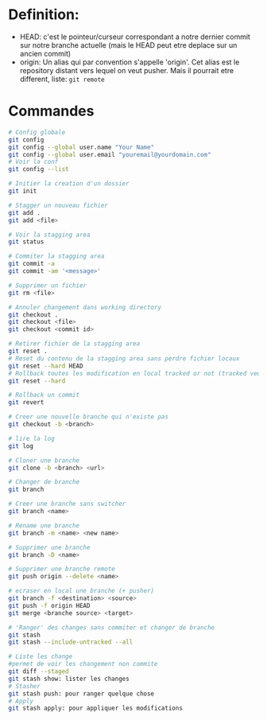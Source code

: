 # Definition:
- HEAD: c'est le pointeur/curseur correspondant a notre dernier commit sur notre branche actuelle (mais le HEAD peut etre deplace sur un ancien commit)
- origin: Un alias qui par convention s'appelle 'origin'. Cet alias est le repository distant vers lequel on veut pusher. Mais il pourrait etre different, liste: `git remote`

# Commandes
``` bash
# Config globale
git config
git config --global user.name "Your Name"
git config --global user.email "youremail@yourdomain.com"
# Voir la conf
git config --list

# Initier la creation d'un dossier
git init

# Stagger un nouveau fichier
git add .
git add <file>

# Voir la stagging area
git status

# Commiter la stagging area 
git commit -a
git commit -am '<message>'

# Supprimer un fichier
git rm <file>

# Annuler changement dans working directory
git checkout .
git checkout <file>
git checkout <commit id>

# Retirer fichier de la stagging area
git reset .
# Reset du contenu de la stagging area sans perdre fichier locaux
git reset --hard HEAD
# Rollback toutes les modification en local tracked or not (tracked veux dire dans la stagging)
git reset --hard

# Rollback un commit
git revert

# Creer une nouvelle branche qui n'existe pas
git checkout -b <branch>

# lire la log
git log

# Cloner une branche
git clone -b <branch> <url>

# Changer de branche
git branch

# Creer une branche sans switcher
git branch <name>

# Rename une branche
git branch -m <name> <new name>

# Supprimer une branche
git branch -D <name>

# Supprimer une branche remote
git push origin --delete <name>

# ecraser en local une branche (+ pusher)
git branch -f <destination> <source>
git push -f origin HEAD
git merge <branche source> <target>

# 'Ranger' des changes sans commiter et changer de branche
git stash
git stash --include-untracked --all

# Liste les change
#permet de voir les changement non commite
git diff --staged
git stash show: lister les changes
# Stasher
git stash push: pour ranger quelque chose
# Apply
git stash apply: pour appliquer les modifications
```
